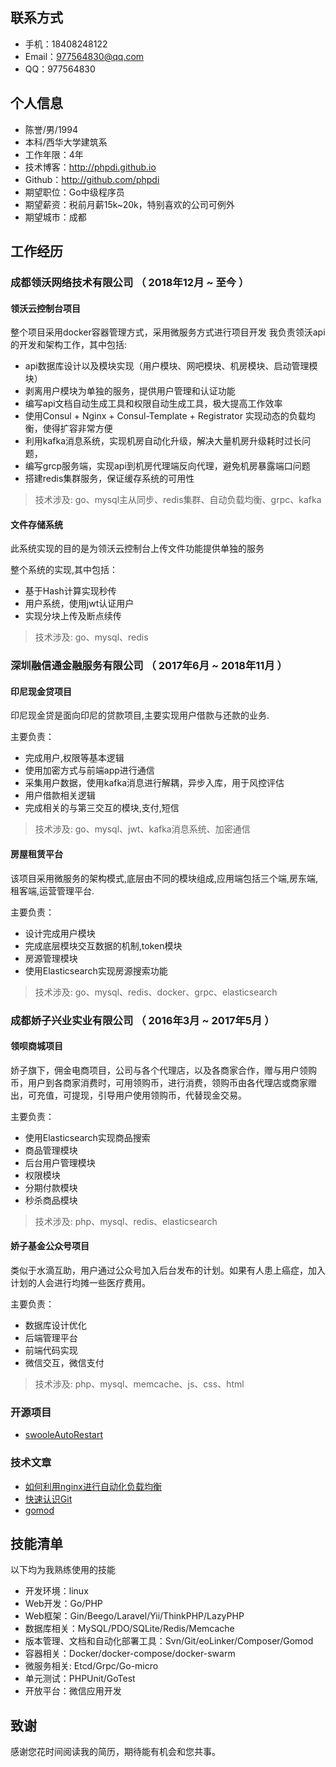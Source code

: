 

## 联系方式

- 手机：18408248122 
- Email：977564830@qq.com
- QQ：977564830



## 个人信息

- 陈誉/男/1994 
- 本科/西华大学建筑系 
- 工作年限：4年
- 技术博客：http://phpdi.github.io
- Github：http://github.com/phpdi 
- 期望职位：Go中级程序员
- 期望薪资：税前月薪15k~20k，特别喜欢的公司可例外
- 期望城市：成都




## 工作经历

### 成都领沃网络技术有限公司 （ 2018年12月 ~ 至今 ）

#### 领沃云控制台项目 
整个项目采用docker容器管理方式，采用微服务方式进行项目开发
我负责领沃api的开发和架构工作，其中包括:
* api数据库设计以及模块实现（用户模块、网吧模块、机房模块、启动管理模块）
* 剥离用户模块为单独的服务，提供用户管理和认证功能
* 编写api文档自动生成工具和权限自动生成工具，极大提高工作效率
* 使用Consul + Nginx + Consul-Template + Registrator 实现动态的负载均衡，使得扩容非常方便
* 利用kafka消息系统，实现机房自动化升级，解决大量机房升级耗时过长问题，
* 编写grcp服务端，实现api到机房代理端反向代理，避免机房暴露端口问题
* 搭建redis集群服务，保证缓存系统的可用性

> 技术涉及: go、mysql主从同步、redis集群、自动负载均衡、grpc、kafka

#### 文件存储系统
此系统实现的目的是为领沃云控制台上传文件功能提供单独的服务

整个系统的实现,其中包括：
* 基于Hash计算实现秒传
* 用户系统，使用jwt认证用户
* 实现分块上传及断点续传 

> 技术涉及: go、mysql、redis

 
### 深圳融信通金融服务有限公司 （ 2017年6月 ~ 2018年11月 ）

#### 印尼现金贷项目 
印尼现金贷是面向印尼的贷款项目,主要实现用户借款与还款的业务.

主要负责：
* 完成用户,权限等基本逻辑
* 使用加密方式与前端app进行通信
* 采集用户数据，使用kafka消息进行解耦，异步入库，用于风控评估
* 用户借款相关逻辑
* 完成相关的与第三交互的模块,支付,短信

> 技术涉及: go、mysql、jwt、kafka消息系统、加密通信


#### 房屋租赁平台 
该项目采用微服务的架构模式,底层由不同的模块组成,应用端包括三个端,房东端,租客端,运营管理平台.

主要负责：
* 设计完成用户模块
* 完成底层模块交互数据的机制,token模块
* 房源管理模块
* 使用Elasticsearch实现房源搜索功能

> 技术涉及: go、mysql、redis、docker、grpc、elasticsearch

### 成都娇子兴业实业有限公司 （ 2016年3月 ~ 2017年5月 ）

#### 领呗商城项目
娇子旗下，佣金电商项目，公司与各个代理店，以及各商家合作，赠与用户领购币，用户到各商家消费时，可用领购币，进行消费，领购币由各代理店或商家赠出，可充值，可提现，引导用户使用领购币，代替现金交易。

主要负责：
* 使用Elasticsearch实现商品搜索
* 商品管理模块
* 后台用户管理模块
* 权限模块
* 分期付款模块
* 秒杀商品模块

> 技术涉及: php、mysql、redis、elasticsearch


#### 娇子基金公众号项目
类似于水滴互助，用户通过公众号加入后台发布的计划。如果有人患上癌症，加入计划的人会进行均摊一些医疗费用。

主要负责：
* 数据库设计优化
* 后端管理平台
* 前端代码实现
* 微信交互，微信支付

> 技术涉及: php、mysql、memcache、js、css、html


### 开源项目
 - [swooleAutoRestart](https://github.com/phpdi/swoole-auto-restart)

### 技术文章

- [如何利用nginx进行自动化负载均衡](http://get.jobdeer.com/706.get)
- [快速认识Git](http://get.jobdeer.com/343.get) 
- [gomod](http://get.jobdeer.com/343.get) 



## 技能清单
以下均为我熟练使用的技能

- 开发环境：linux
- Web开发：Go/PHP
- Web框架：Gin/Beego/Laravel/Yii/ThinkPHP/LazyPHP
- 数据库相关：MySQL/PDO/SQLite/Redis/Memcache
- 版本管理、文档和自动化部署工具：Svn/Git/eoLinker/Composer/Gomod
- 容器相关：Docker/docker-compose/docker-swarm
- 微服务相关: Etcd/Grpc/Go-micro
- 单元测试：PHPUnit/GoTest
- 开放平台：微信应用开发


## 致谢
感谢您花时间阅读我的简历，期待能有机会和您共事。

